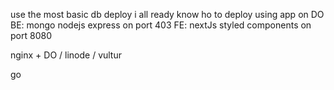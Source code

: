 use the most basic db deploy
i all ready know ho to deploy using app on DO
BE: mongo nodejs express on port 403
FE: nextJs styled components on port 8080

nginx + DO / linode / vultur

go

